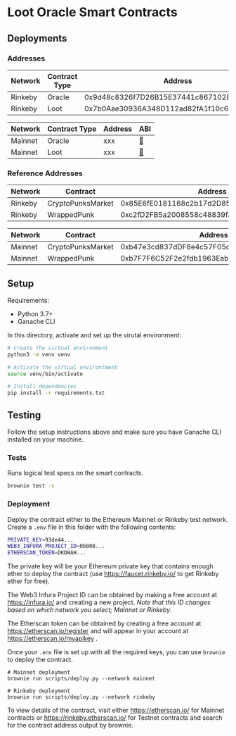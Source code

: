# Loot Oracle Smart Contracts

## Deployments

### Addresses

| Network | Contract Type | Address                                    | ABI                               |
| ------- | ------------- | ------------------------------------------ | --------------------------------- |
| Rinkeby | Oracle        | 0x9d48c8326f7D26B15E37441c8671028ccA79CF19 | [🔗](build/contracts/Oracle.json) |
| Rinkeby | Loot          | 0x7b0Aae30936A348D112ad82fA1f10c6d5F0Bde73 | [🔗](build/contracts/Loot.json)   |

| Network | Contract Type | Address | ABI                               |
| ------- | ------------- | ------- | --------------------------------- |
| Mainnet | Oracle        | xxx     | [🔗](build/contracts/Oracle.json) |
| Mainnet | Loot          | xxx     | [🔗](build/contracts/Loot.json)   |

### Reference Addresses

| Network | Contract          | Address                                    | ABI                                          |
| ------- | ----------------- | ------------------------------------------ | -------------------------------------------- |
| Rinkeby | CryptoPunksMarket | 0x85E6fE0181168c2b17d2D85cD1c187c04ce3cfC0 | [🔗](build/contracts/CryptoPunksMarket.json) |
| Rinkeby | WrappedPunk       | 0xc2fD2FB5a2008558c48839fa3150Fb3D64Fb0dF9 | [🔗](build/contracts/WrappedPunk.json)       |

| Network | Contract          | Address                                    | ABI                                          |
| ------- | ----------------- | ------------------------------------------ | -------------------------------------------- |
| Mainnet | CryptoPunksMarket | 0xb47e3cd837dDF8e4c57F05d70Ab865de6e193BBB | [🔗](build/contracts/CryptoPunksMarket.json) |
| Mainnet | WrappedPunk       | 0xb7F7F6C52F2e2fdb1963Eab30438024864c313F6 | [🔗](build/contracts/WrappedPunk.json)       |

## Setup

Requirements:

- Python 3.7+
- Ganache CLI

In this directory, activate and set up the virutal environment:

```bash
# Create the virtual environment
python3 -m venv venv

# Activate the virtual environtment
source venv/bin/activate

# Install dependencies
pip install -r requirements.txt
```

## Testing

Follow the setup instructions above and make sure you have Ganache CLI installed on your machine.

### Tests

Runs logical test specs on the smart contracts.

```bash
brownie test -s
```

### Deployment

Deploy the contract either to the Ethereum Mainnet or Rinkeby test network. Create a `.env` file in this folder with the following contents:

```bash
PRIVATE_KEY=93de44...
WEB3_INFURA_PROJECT_ID=0b008...
ETHERSCAN_TOKEN=DKDWAH...
```

The private key will be your Ethereum private key that contains enough ether to deploy the contract (use https://faucet.rinkeby.io/ to get Rinkeby ether for free).

The Web3 Infura Project ID can be obtained by making a free account at https://infura.io/ and creating a new project. _Note that this ID changes based on which network you select; Mainnet or Rinkeby_.

The Etherscan token can be obtained by creating a free account at https://etherscan.io/register and will appear in your account at https://etherscan.io/myapikey .

Once your `.env` file is set up with all the required keys, you can use `brownie` to deploy the contract.

```
# Mainnet deployment
brownie run scripts/deploy.py --network mainnet

# Rinkeby deployment
brownie run scripts/deploy.py --network rinkeby
```

To view details of the contract, visit either https://etherscan.io/ for Mainnet contracts or https://rinkeby.etherscan.io/ for Testnet contracts and search for the contract address output by brownie.
